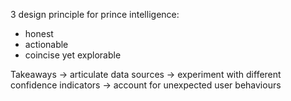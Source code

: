 
3 design principle for prince intelligence:

- honest
- actionable
- coincise yet explorable

Takeaways
-> articulate data sources
-> experiment with different confidence indicators
-> account for unexpected user behaviours